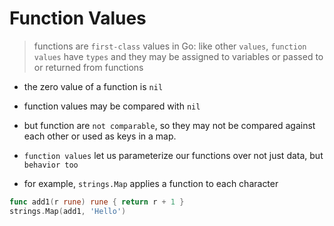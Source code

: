 # Function Values

> functions are `first-class` values in Go: like other `values`, `function values` have `types`
> and they may be assigned to variables or passed to or returned from functions

- the zero value of a function is `nil`
- function values may be compared with `nil`
- but function are `not comparable`, so they may not be compared against each other or used as keys in a map.

- `function values` let us parameterize our functions over not just data, but `behavior too`
- for example, `strings.Map` applies a function to each character
```go
func add1(r rune) rune { return r + 1 }
strings.Map(add1, 'Hello')
```
